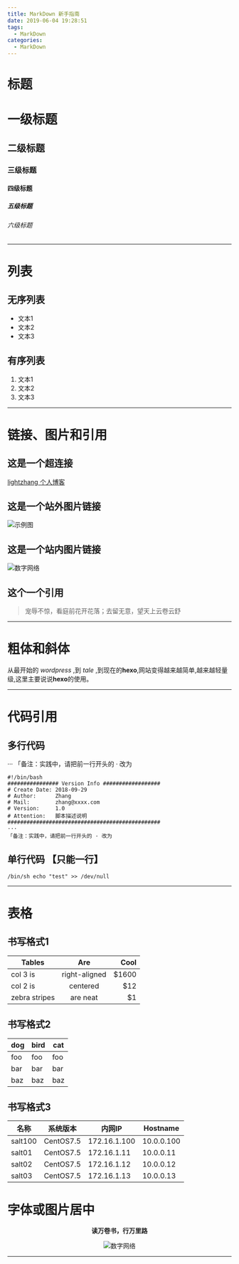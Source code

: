 ```yaml
---
title: MarkDown 新手指南
date: 2019-06-04 19:28:51
tags:
  - MarkDown
categories:
  - MarkDown
---
```


# 标题
# 一级标题
## 二级标题
### 三级标题
#### 四级标题
##### 五级标题
###### 六级标题 

---

# 列表
## 无序列表
- 文本1
- 文本2
- 文本3

## 有序列表
1. 文本1
2. 文本2
3. 文本3

---

# 链接、图片和引用
## 这是一个超连接
[lightzhang 个人博客](http://www.zhangblog.com/)

## 这是一个站外图片链接
![示例图](https://www.cnblogs.com/images/logo_small.gif)

## 这是一个站内图片链接
![数字网络](/uploads/weixin_pulic_small.jpg)

## 这个一个引用
> 宠辱不惊，看庭前花开花落；去留无意，望天上云卷云舒

---

# 粗体和斜体
从最开始的 *wordpress* ,到 *tale* ,到现在的**hexo**,网站变得越来越简单,越来越轻量级,这里主要说说**hexo**的使用。

---

# 代码引用
## 多行代码
···
「备注：实践中，请把前一行开头的 · 改为 
```shell
#!/bin/bash
################ Version Info ##################
# Create Date: 2018-09-29
# Author:      Zhang
# Mail:        zhang@xxxx.com
# Version:     1.0
# Attention:   脚本描述说明
################################################
···
「备注：实践中，请把前一行开头的 · 改为 
```

## 单行代码  【只能一行】
`
/bin/sh echo "test" >> /dev/null
`


---

# 表格
## 书写格式1
| Tables        | Are           | Cool  |
| ------------- |:-------------:| -----:|
| col 3 is      | right-aligned | $1600 |
| col 2 is      | centered      |   $12 |
| zebra stripes | are neat      |    $1 |

## 书写格式2
dog | bird | cat
----|------|----
foo | foo  | foo
bar | bar  | bar
baz | baz  | baz

## 书写格式3
| 名称 | 系统版本 | 内网IP | Hostname |
|--|--|--|--|
| salt100 | CentOS7.5 | 172.16.1.100 | 10.0.0.100 |
| salt01 | CentOS7.5 | 172.16.1.11 | 10.0.0.11 |
| salt02 | CentOS7.5 | 172.16.1.12 | 10.0.0.12 |
| salt03 | CentOS7.5 | 172.16.1.13 | 10.0.0.13 |

# 字体或图片居中

<center>

**读万卷书，行万里路**

</center>

<center>

![数字网络](/uploads/avatar_small.png)

</center>

---
